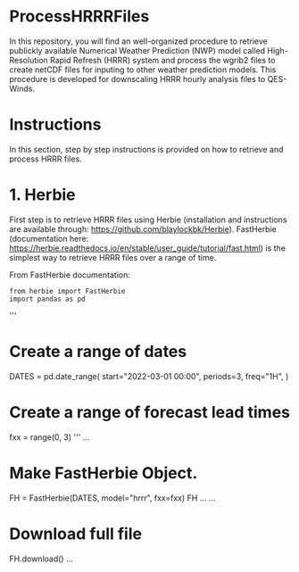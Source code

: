 # ProcessHRRRFiles
In this repository, you will find an well-organized procedure to retrieve publickly available Numerical Weather Prediction (NWP) model called High-Resolution Rapid Refresh (HRRR) system and process the wgrib2 files to create netCDF files for inputing to other weather prediction models. This procedure is developed for downscaling HRRR hourly analysis files to QES-Winds.

# Instructions
In this section, step by step instructions is provided on how to retrieve and process HRRR files.

# 1. Herbie
First step is to retrieve HRRR files using Herbie (installation and instructions are available through: https://github.com/blaylockbk/Herbie). FastHerbie (documentation here: https://herbie.readthedocs.io/en/stable/user_guide/tutorial/fast.html) is the simplest way to retrieve HRRR files over a range of time.

From FastHerbie documentation:
```
from herbie import FastHerbie
import pandas as pd
```
'''
# Create a range of dates
DATES = pd.date_range(
    start="2022-03-01 00:00",
    periods=3,
    freq="1H",
)

# Create a range of forecast lead times
fxx = range(0, 3)
'''
...
# Make FastHerbie Object.
FH = FastHerbie(DATES, model="hrrr", fxx=fxx)
FH
...
...
# Download full file
FH.download()
...



